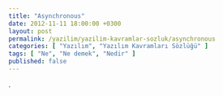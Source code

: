 ```yaml
---
title: "Asynchronous"
date: 2012-11-11 18:00:00 +0300
layout: post
permalink: /yazilim/yazilim-kavramlar-sozluk/asynchronous
categories: [ "Yazılım", "Yazılım Kavramları Sözlüğü" ]
tags: [ "Ne", "Ne demek", "Nedir" ]
published: false
---
```


.
